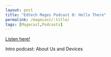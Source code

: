 ```yaml
---
layout: post
title: "Edtech Mages Podcast 0: Hello There"
permalink: /magecast/:title/
tags: [Magecast,Podcasts]
---
```

[Listen here!](https://www.edtechmage.com/edtech-mages-podcast/2017/11/13/edtech-mages-podcast-episode-0)

Intro podcast: About Us and Devices